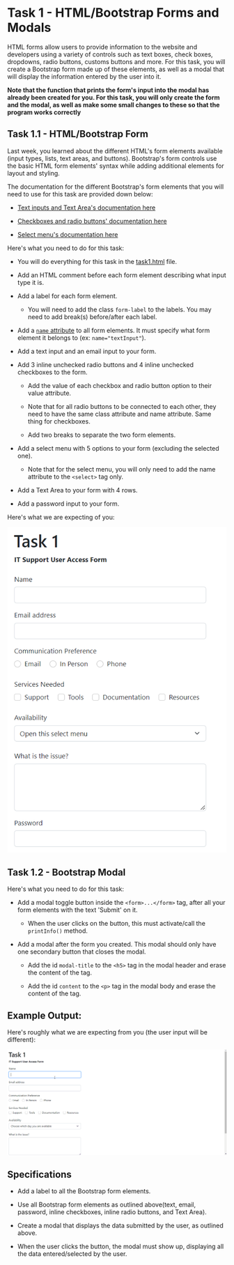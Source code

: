 # Task 1 - HTML/Bootstrap Forms and Modals

HTML forms allow users to provide information to the website and developers using a variety of controls such as text boxes, check boxes, dropdowns, radio buttons, customs buttons and more. For this task, you will create a Bootstrap form made up of these elements, as well as a modal that will display the information entered by the user into it.

**Note that the function that prints the form's input into the modal has already been created for you. For this task, you will only create the form and the modal, as well as make some small changes to these so that the program works correctly**

## Task 1.1 - HTML/Bootstrap Form

Last week, you learned about the different HTML's form elements available (input types, lists, text areas, and buttons). Bootstrap's form controls use the basic HTML form elements' syntax while adding additional elements for layout and styling.

The documentation for the different Bootstrap's form elements that you will need to use for this task are provided down below:

- <a href="https://getbootstrap.com/docs/5.2/forms/form-control/">Text inputs and Text Area's documentation here</a>

- <a href="https://getbootstrap.com/docs/5.2/forms/checks-radios/">Checkboxes and radio buttons' documentation here</a>

- <a href="https://getbootstrap.com/docs/5.2/forms/select/">Select menu's documentation here</a>

Here's what you need to do for this task:

- You will do everything for this task in the <a href="task1/task1.html">task1.html</a> file.

- Add an HTML comment before each form element describing what input type it is.

- Add a label for each form element.

    - You will need to add the class `form-label` to the labels. You may need to add break(s) before/after each label.

- Add a <a href="https://www.w3schools.com/tags/att_name.asp">`name` attribute</a> to all form elements. It must specify what form element it belongs to (ex: `name="textInput"`).

- Add a text input and an email input to your form.
    
- Add 3 inline unchecked radio buttons and 4 inline unchecked checkboxes to the form. 

    - Add the value of each checkbox and radio button option to their value attribute.

    - Note that for all radio buttons to be connected to each other, they need to have the same class attribute and name attribute. Same thing for checkboxes.

    - Add two breaks to separate the two form elements.

- Add a select menu with 5 options to your form (excluding the selected one).

    - Note that for the select menu, you will only need to add the name attribute to the `<select>` tag only.

- Add a Text Area to your form with 4 rows.

- Add a password input to your form.

Here's what we are expecting of you:

<img src="images/form_output.png"/>

## Task 1.2 - Bootstrap Modal

Here's what you need to do for this task:

- Add a modal toggle button inside the `<form>...</form>` tag, after all your form elements with the text 'Submit' on it. 

    - When the user clicks on the button, this must activate/call the `printInfo()` method. 

- Add a modal after the form you created. This modal should only have one secondary button that closes the modal.

    - Add the id `modal-title` to the `<h5>` tag in the modal header and erase the content of the tag.

    - Add the id `content` to the `<p>` tag in the modal body and erase the content of the tag.

## Example Output:

Here's roughly what we are expecting from you (the user input will be different):

<img src="images/example_form_output.gif"/>

## Specifications

- Add a label to all the Bootstrap form elements.

- Use all Bootstrap form elements as outlined above(text, email, password, inline checkboxes, inline radio buttons, and Text Area).

- Create a modal that displays the data submitted by the user, as outlined above.

- When the user clicks the button, the modal must show up, displaying all the data entered/selected by the user.